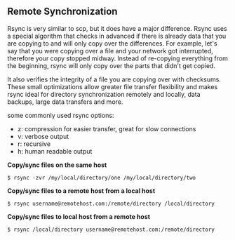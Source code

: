 Remote Synchronization
---

Rsync is very similar to scp, but it does have a major difference. Rsync uses a special algorithm that checks in advanced if there is already data that you are copying to and will only copy over the differences. For example, let's say that you were copying over a file and your network got interrupted, therefore your copy stopped midway. Instead of re-copying everything from the beginning, rsync will only copy over the parts that didn't get copied.

It also verifies the integrity of a file you are copying over with checksums. These small optimizations allow greater file transfer flexibility and makes rsync ideal for directory synchronization remotely and locally, data backups, large data transfers and more.

some commonly used rsync options:
- z: compression for easier transfer, great for slow connections
- v: verbose output
- r: recursive
- h: human readable output

__Copy/sync files on the same host__
```
$ rsync -zvr /my/local/directory/one /my/local/directory/two
```

__Copy/sync files to a remote host from a local host__
```
$ rsync username@remotehost.com:/remote/directory /local/directory
```

__Copy/sync files to local host from a remote host__
```
$ rsync /local/directory username@remotehost.com:/remote/directory
```
